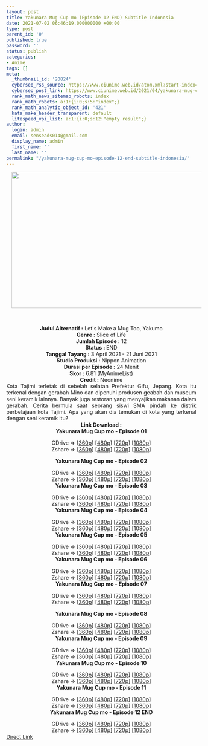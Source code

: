 ```yaml
---
layout: post
title: Yakunara Mug Cup mo (Episode 12 END) Subtitle Indonesia
date: 2021-07-02 06:46:19.000000000 +00:00
type: post
parent_id: '0'
published: true
password: ''
status: publish
categories:
- Anime
tags: []
meta:
  _thumbnail_id: '20824'
  cyberseo_rss_source: https://www.ciunime.web.id/atom.xml?start-index=151&max-results=150
  cyberseo_post_link: https://www.ciunime.web.id/2021/04/yakunara-mug-cup-mo-subtitle-indonesia.html
  rank_math_news_sitemap_robots: index
  rank_math_robots: a:1:{i:0;s:5:"index";}
  rank_math_analytic_object_id: '421'
  kata_make_header_transparent: default
  litespeed_vpi_list: a:1:{i:0;s:12:"empty result";}
author:
  login: admin
  email: senseads014@gmail.com
  display_name: admin
  first_name: ''
  last_name: ''
permalink: "/yakunara-mug-cup-mo-episode-12-end-subtitle-indonesia/"
---
```

<div>
<div class="separator" style="clear: both; text-align: center;"><a href="https://1.bp.blogspot.com/-jXH1hpXxXWY/YGxfKVG_kHI/AAAAAAAAeio/YnOkh4kUXA8e9JeIRlPGwNvl6DVFOu7NwCLcBGAsYHQ/s1280/Yakunara%2BMug%2BCup%2Bmo.jpg" style="margin-left: 1em; margin-right: 1em;"><img border="0" data-original-height="720" data-original-width="1280" height="360" src="{{ site.baseurl }}/assets/2021/07/Yakunara%2BMug%2BCup%2Bmo.jpg" width="640" /></a></div>
<p><b><br /></b></div>
<div style="text-align: center;"><b style="font-weight: bold;">Judul</b><b style="font-weight: bold;"><b> Alternatif</b> :</b> Let's Make a Mug Too,&nbsp;Yakumo</div>
<div style="text-align: center;"><b><b>Genre :</b></b> Slice of Life</div>
<div style="text-align: center;"><b>Jumlah Episode :</b> 12<br /><b>Status : </b>END<br /><b>Tanggal Tayang :</b> 3 April 2021&nbsp;- 21 Juni 2021<br /><b>Studio Produksi :</b> Nippon Animation<br /><b>Durasi per Episode :</b> 24 Menit</div>
<div style="text-align: center;"><b>Skor :</b> 6.81 (MyAnimeList)<br /><b>Credit :</b> Neonime</div>
<div style="text-align: center;"></div>
<div style="text-align: justify;">Kota Tajimi terletak di sebelah selatan Prefektur Gifu, Jepang. Kota itu terkenal dengan gerabah Mino dan dipenuhi produsen geabah dan museum seni keramik lainnya. Banyak juga restoran yang menyajikan makanan dalam gerabah. Cerita bermula saat seorang siswi SMA pindah ke distrik perbelajaan kota Tajimi. Apa yang akan dia temukan di kota yang terkenal dengan seni keramik itu?</div>
<div style="text-align: justify;"></div>
<div style="text-align: justify;"></div>
<div style="text-align: center;"><b>Link Download :</b></div>
<div style="text-align: center;"><b>Yakunara Mug Cup mo - Episode 01</b></p>
<div style="text-align: center;">GDrive =&gt; [<a href="https://www.mirrored.to/files/0T0Q3ZHA/[neonime]_Kreasi_Cangkir_Gerabah,_Yuk_-_01-360p.mp4_links" target="_blank" rel="noopener">360p</a>] [<a href="https://drive.google.com/uc?export=download&amp;id=1hcnx-aWJ5DnuYZ-zLAadI_s1uMZF6dbq" target="_blank" rel="noopener">480p</a>] [<a href="https://drive.google.com/uc?export=download&amp;id=1466S5YhKPK7Gud7jnydGhapa8oR0hiyn" target="_blank" rel="noopener">720p</a>] [<a href="https://drive.google.com/uc?export=download&amp;id=1GR4RJjrCTu8xtdjHcbCjUjapNcVoabwv" target="_blank" rel="noopener">1080p</a>]<br />Zshare =&gt; [<a href="https://www18.zippyshare.com/v/tQVIkdhz/file.html" target="_blank" rel="noopener">360p</a>] [<a href="https://www115.zippyshare.com/v/IBZi9Eg5/file.html" target="_blank" rel="noopener">480p</a>] [<a href="https://www94.zippyshare.com/v/DxTqJvgT/file.html" target="_blank" rel="noopener">720p</a>] [<a href="https://www41.zippyshare.com/v/08BMPuAf/file.html" target="_blank" rel="noopener">1080p</a>] </p>
<p><b>Yakunara Mug Cup mo - Episode 02</b></p>
<div>GDrive =&gt; [<a href="https://www.mp4upload.com/y4eubwro9h5l" target="_blank" rel="noopener">360p</a>] [<a href="https://drive.google.com/uc?export=download&amp;id=1jDFw4llRH-jUka6LogOdM9xRNnjMFl7Q" target="_blank" rel="noopener">480p</a>] [<a href="https://drive.google.com/uc?export=download&amp;id=1hDPfG2JQw98J737HpcmklWhCBZOC09uN" target="_blank" rel="noopener">720p</a>] [<a href="https://drive.google.com/uc?export=download&amp;id=1n3bHzq_lt34-BkEhsnjL7Q74ijsW1Q-m" target="_blank" rel="noopener">1080p</a>]<br />Zshare =&gt; [<a href="https://www87.zippyshare.com/v/4RIozgW4/file.html" target="_blank" rel="noopener">360p</a>] [<a href="https://www8.zippyshare.com/v/Pmvg3kS4/file.html" target="_blank" rel="noopener">480p</a>] [<a href="https://www6.zippyshare.com/v/IAJlvKh8/file.html" target="_blank" rel="noopener">720p</a>] [<a href="https://www88.zippyshare.com/v/H0bDFW1H/file.html" target="_blank" rel="noopener">1080p</a>]</div>
<div><b>Yakunara Mug Cup mo - Episode 03</b></p>
<div>GDrive =&gt; [<a href="https://www.mp4upload.com/adbfln3f9una" target="_blank" rel="noopener">360p</a>] [<a href="https://drive.google.com/uc?export=download&amp;id=1mFr4KD4L3de_4gF7EUOUWoZCG6eL1GiY" target="_blank" rel="noopener">480p</a>] [<a href="https://drive.google.com/uc?export=download&amp;id=1pQ3MXi1j6hW42P7qJTQ49qT3NlYCamnZ" target="_blank" rel="noopener">720p</a>] [<a href="https://drive.google.com/uc?export=download&amp;id=1j1phDZnmJ8bQQyjJH745ivH3z3yjjujk" target="_blank" rel="noopener">1080p</a>]<br />Zshare =&gt; [<a href="https://www72.zippyshare.com/v/UUgZGTVJ/file.html" target="_blank" rel="noopener">360p</a>] [<a href="https://www72.zippyshare.com/v/L7DeYWIa/file.html" target="_blank" rel="noopener">480p</a>] [<a href="https://www71.zippyshare.com/v/el7P2Ej4/file.html" target="_blank" rel="noopener">720p</a>] [<a href="https://www21.zippyshare.com/v/zl9Fyr4d/file.html" target="_blank" rel="noopener">1080p</a>]</div>
</div>
<div><b>Yakunara Mug Cup mo - Episode 04</b></p>
<div>GDrive =&gt; [<a href="https://www.mp4upload.com/3srd18x1l6kr" target="_blank" rel="noopener">360p</a>] [<a href="https://drive.google.com/uc?export=download&amp;id=1nVIrXNeoeOG8XN95RkheJnsDdhqARBYW" target="_blank" rel="noopener">480p</a>] [<a href="https://drive.google.com/uc?export=download&amp;id=1Tslz4cZnGXeCPNbliMMf54OQWrd4yMyT" target="_blank" rel="noopener">720p</a>] [<a href="https://drive.google.com/uc?export=download&amp;id=1j_qmUDtHBJfQtQWAr-BllNLWxhl8CVEv" target="_blank" rel="noopener">1080p</a>]<br />Zshare =&gt; [<a href="https://www9.zippyshare.com/v/wDdKviaw/file.html" target="_blank" rel="noopener">360p</a>] [<a href="https://www69.zippyshare.com/v/wBbel910/file.html" target="_blank" rel="noopener">480p</a>] [<a href="https://www39.zippyshare.com/v/ksPzoCnt/file.html" target="_blank" rel="noopener">720p</a>] [<a href="https://www52.zippyshare.com/v/0XRL6eDR/file.html" target="_blank" rel="noopener">1080p</a>]</div>
</div>
<div><b>Yakunara Mug Cup mo - Episode 05</b></p>
<div>GDrive =&gt; [<a href="https://www.mp4upload.com/cgjdpb0da4u8" target="_blank" rel="noopener">360p</a>] [<a href="https://drive.google.com/uc?export=download&amp;id=1Pu63rnhVF_37fOde5ceiE2nKAoSdCclR" target="_blank" rel="noopener">480p</a>] [<a href="https://drive.google.com/uc?export=download&amp;id=14O33xhO7bMbyrqPLEYdindQ-ZHLvlfRg" target="_blank" rel="noopener">720p</a>] [<a href="https://drive.google.com/uc?export=download&amp;id=1rNmML4eiJDTl693-DF64ta7lxOPvxW2d" target="_blank" rel="noopener">1080p</a>]<br />Zshare =&gt; [<a href="https://www66.zippyshare.com/v/wLgRi1go/file.html" target="_blank" rel="noopener">360p</a>] [<a href="https://www66.zippyshare.com/v/fPqcsUuY/file.html" target="_blank" rel="noopener">480p</a>] [<a href="https://www55.zippyshare.com/v/DgzA1ejk/file.html" target="_blank" rel="noopener">720p</a>] [<a href="https://www28.zippyshare.com/v/gd3WRKc7/file.html" target="_blank" rel="noopener">1080p</a>]</div>
</div>
<div><b>Yakunara Mug Cup mo - Episode 06</b></p>
<div>GDrive =&gt; [<a href="https://www.mp4upload.com/n6i1kcx0swqs" target="_blank" rel="noopener">360p</a>] [<a href="https://drive.google.com/uc?export=download&amp;id=1vnHh5sKsHhRx5vDg0zNzImZdYM-g7Rre" target="_blank" rel="noopener">480p</a>] [<a href="https://drive.google.com/uc?export=download&amp;id=13RHKIm56rq3_oMhkhhG0K9sVq0OoCNMt" target="_blank" rel="noopener">720p</a>] [<a href="https://drive.google.com/uc?export=download&amp;id=1KFFI_Kf5yLRvxe7f0rSoupX6f4RRI5iQ" target="_blank" rel="noopener">1080p</a>]<br />Zshare =&gt; [<a href="https://www1.zippyshare.com/v/VIAyu28t/file.html" target="_blank" rel="noopener">360p</a>] [<a href="https://www96.zippyshare.com/v/elBroUkE/file.html" target="_blank" rel="noopener">480p</a>] [<a href="https://www120.zippyshare.com/v/rt4lT2i3/file.html" target="_blank" rel="noopener">720p</a>] [<a href="https://www2.zippyshare.com/v/avW13RnG/file.html" target="_blank" rel="noopener">1080p</a>]</div>
</div>
<div><b>Yakunara Mug Cup mo - Episode 07</b></p>
<div>GDrive =&gt; [<a href="https://www.mp4upload.com/5mwpjwg2ytqj" target="_blank" rel="noopener">360p</a>] [<a href="https://drive.google.com/uc?export=download&amp;id=1bk3fn3O7aMLjgv2Pw6oMFUCnRWuXClFi" target="_blank" rel="noopener">480p</a>] [<a href="https://drive.google.com/uc?export=download&amp;id=1zPZjjVC3OYs11f_GJTpSnZR4GFQ1uqGg" target="_blank" rel="noopener">720p</a>] [<a href="https://drive.google.com/uc?export=download&amp;id=1odXszSoBCCvFoMPKYkxs6DxcJ9EItq8t" target="_blank" rel="noopener">1080p</a>]<br />Zshare =&gt; [<a href="https://www117.zippyshare.com/v/9hJjGHUT/file.html" target="_blank" rel="noopener">360p</a>] [<a href="https://www20.zippyshare.com/v/Dtc6evXO/file.html" target="_blank" rel="noopener">480p</a>] [<a href="https://www59.zippyshare.com/v/IIVihdFQ/file.html" target="_blank" rel="noopener">720p</a>] [<a href="https://www39.zippyshare.com/v/4ppwEQw7/file.html" target="_blank" rel="noopener">1080p</a>]</p>
<p><b>Yakunara Mug Cup mo - Episode 08</b></p>
<div>GDrive =&gt; [<a href="http://www.solidfiles.com/v/Qnny7jgM6AD8Y" target="_blank" rel="noopener">360p</a>] [<a href="https://drive.google.com/uc?export=download&amp;id=1UMCMm1MFDSIRotF_XsMsyQWNLSArg_XW" target="_blank" rel="noopener">480p</a>] [<a href="https://drive.google.com/uc?export=download&amp;id=1Zp1O0lgikaMvfSwIGcaYdoiL6ZQunFfM" target="_blank" rel="noopener">720p</a>] [<a href="https://drive.google.com/uc?export=download&amp;id=1nGCXJh8v69zeRXRimnK7sTY22-JQQZeF" target="_blank" rel="noopener">1080p</a>]<br />Zshare =&gt; [<a href="https://www68.zippyshare.com/v/MegCdIZi/file.html" target="_blank" rel="noopener">360p</a>] [<a href="https://www68.zippyshare.com/v/uLLTHa0r/file.html" target="_blank" rel="noopener">480p</a>] [<a href="https://www68.zippyshare.com/v/c9ZLDvFv/file.html" target="_blank" rel="noopener">720p</a>] [<a href="https://www71.zippyshare.com/v/6GtT2By4/file.html" target="_blank" rel="noopener">1080p</a>]</div>
</div>
</div>
<div><b>Yakunara Mug Cup mo - Episode 09</b></p>
<div>GDrive =&gt; [<a href="https://www.mp4upload.com/90cbg1vw9pr6" target="_blank" rel="noopener">360p</a>] [<a href="https://drive.google.com/uc?export=download&amp;id=14ig8H5P5ym388lUBbVT_PJ1w8UXiYwKc" target="_blank" rel="noopener">480p</a>] [<a href="https://drive.google.com/uc?export=download&amp;id=1sAZO0BmPg4miVyj4Ms0DA6s30GkTszde" target="_blank" rel="noopener">720p</a>] [<a href="https://drive.google.com/uc?export=download&amp;id=1TymqOXgqEAA0YXwctBB_Lhg8lUK6q9lX" target="_blank" rel="noopener">1080p</a>]<br />Zshare =&gt; [<a href="https://www53.zippyshare.com/v/Az2YyBSu/file.html" target="_blank" rel="noopener">360p</a>] [<a href="https://www104.zippyshare.com/v/GE0NQYty/file.html" target="_blank" rel="noopener">480p</a>] [<a href="https://www46.zippyshare.com/v/rZC2NHLF/file.html" target="_blank" rel="noopener">720p</a>] [<a href="https://www62.zippyshare.com/v/EGWlCFWR/file.html" target="_blank" rel="noopener">1080p</a>]</div>
</div>
<div><b>Yakunara Mug Cup mo - Episode 10</b></p>
<div>GDrive =&gt; [<a href="https://acefile.co/f/47048662/neonime_yakunara-mug-cup-mo-10-480p-zip" target="_blank" rel="noopener">360p</a>] [<a href="https://acefile.co/f/47048742/neonime_yakunara-mug-cup-mo-10-720p-zip" target="_blank" rel="noopener">480p</a>] [<a href="https://acefile.co/f/47048742/neonime_yakunara-mug-cup-mo-10-720p-zip" target="_blank" rel="noopener">720p</a>] [<a href="https://acefile.co/f/47048907/neonime_yakunara-mug-cup-mo-10-1080p-zip" target="_blank" rel="noopener">1080p</a>]<br />Zshare =&gt; [<a href="https://www110.zippyshare.com/v/IRz4E4mn/file.html" target="_blank" rel="noopener">360p</a>] [<a href="https://www95.zippyshare.com/v/whm3GRFE/file.html" target="_blank" rel="noopener">480p</a>] [<a href="https://www115.zippyshare.com/v/hnLT6a4X/file.html" target="_blank" rel="noopener">720p</a>] [<a href="https://www92.zippyshare.com/v/O65OVfOU/file.html" target="_blank" rel="noopener">1080p</a>]</div>
</div>
<div><b>Yakunara Mug Cup mo - Episode 11</b></p>
<div>GDrive =&gt; [<a href="https://acefile.co/f/47626997/gatsunime-net-yakunaramug_11_360p-mp4" target="_blank" rel="noopener">360p</a>] [<a href="https://acefile.co/f/47490178/neonime_yakunara-mug-cup-mo-11-480p-zip" target="_blank" rel="noopener">480p</a>] [<a href="https://acefile.co/f/47490380/neonime_yakunara-mug-cup-mo-11-720p-zip" target="_blank" rel="noopener">720p</a>] [<a href="https://acefile.co/f/47490680/neonime_yakunara-mug-cup-mo-11-1080p-zip" target="_blank" rel="noopener">1080p</a>]<br />Zshare =&gt; [<a href="https://www59.zippyshare.com/v/QsszC7pu/file.html" target="_blank" rel="noopener">360p</a>] [<a href="https://www102.zippyshare.com/v/K6ml55uH/file.html" target="_blank" rel="noopener">480p</a>] [<a href="https://www25.zippyshare.com/v/GujWGexb/file.html" target="_blank" rel="noopener">720p</a>] [<a href="https://www67.zippyshare.com/v/Dx8rJykj/file.html" target="_blank" rel="noopener">1080p</a>]</div>
</div>
<div><b>Yakunara Mug Cup mo - Episode 12 END</b></p>
<div>GDrive =&gt; [<a href="https://acefile.co/f/48070230/gatsunime-net-yakunaramug_12_360p-mp4" target="_blank" rel="noopener">360p</a>] [<a href="https://acefile.co/f/48069438/neonime_yakunara-mug-cup-mo-12-end-480p-zip" target="_blank" rel="noopener">480p</a>] [<a href="https://acefile.co/f/48069443/neonime_yakunara-mug-cup-mo-12-end-720p-zip" target="_blank" rel="noopener">720p</a>] [<a href="https://acefile.co/f/48069445/neonime_yakunara-mug-cup-mo-12-end-1080p-zip" target="_blank" rel="noopener">1080p</a>]<br />Zshare =&gt; [<a href="https://www29.zippyshare.com/v/4EYVCv3I/file.html" target="_blank" rel="noopener">360p</a>] [<a href="https://www92.zippyshare.com/v/yZWJrJNe/file.html" target="_blank" rel="noopener">480p</a>] [<a href="https://www74.zippyshare.com/v/P6dUuyBn/file.html" target="_blank" rel="noopener">720p</a>] [<a href="https://www105.zippyshare.com/v/ebuUK5Hc/file.html" target="_blank" rel="noopener">1080p</a>]</div>
</div>
</div>
</div>
<link rel="stylesheet" href="https://cdnjs.cloudflare.com/ajax/libs/font-awesome/4.7.0/css/font-awesome.min.css" />
<div class="divbtn"> <a href="https://handymansurrender.com/fihup8buzv?key=94550f7ce39444073321dde3b8782f97" class="btn"><i class="fa fa-download"></i> Direct Link</a> </div>

